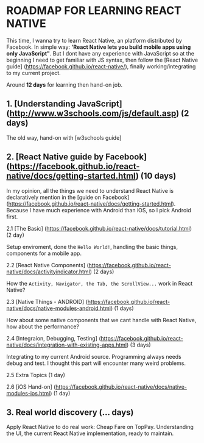 # ROADMAP FOR LEARNING REACT NATIVE

This time, I wanna try to learn React Native, an platform distributed by Facebook.
In simple way: **'React Native lets you build mobile apps using only JavaScript"**. But I dont have any experience with JavaScript so at the beginning I need to get familiar with JS syntax, then follow the [React Native guide] (https://facebook.github.io/react-native/), finally working/integrating to my current project.

Around **12 days** for learning then hand-on job.

## 1. [Understanding JavaScript] (http://www.w3schools.com/js/default.asp) (2 days)


The old way, hand-on with [w3schools guide] 

## 2. [React Native guide by Facebook] (https://facebook.github.io/react-native/docs/getting-started.html) (10 days)

In my opinion, all the things we need to understand React Native is declaratively mention in the [guide on Facebook] (https://facebook.github.io/react-native/docs/getting-started.html). Because I have much experience with Android than iOS, so I pick Android first.

2.1 [The Basic] 
(https://facebook.github.io/react-native/docs/tutorial.html) (2 day)

Setup enviroment, done the `Hello World!`, handling the basic things, components for a mobile app.

2.2 [React Native Components] 
(https://facebook.github.io/react-native/docs/activityindicator.html) (2 days)

How the `Activity, Navigator, the Tab, the ScrollView...` work in React Native?


2.3 [Native Things - ANDROID]
(https://facebook.github.io/react-native/docs/native-modules-android.html) (1 days)

How about some native components that we cant handle with React Native, how about the performance?

2.4 [Integraion, Debugging, Testing] 
(https://facebook.github.io/react-native/docs/integration-with-existing-apps.html) (3 days)

Integrating to my current Android source. Programming always needs debug and test. I thought this part will encounter many weird problems.

2.5 Extra Topics (1 day)

2.6 [iOS Hand-on] 
(https://facebook.github.io/react-native/docs/native-modules-ios.html) (1 day)

## 3. Real world discovery (... days)

Apply React Native to do real work: Cheap Fare on TopPay.
Understanding the UI, the current React Native implementation, ready to maintain.





